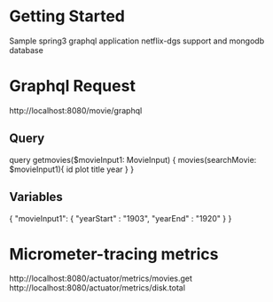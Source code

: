 # Getting Started
Sample spring3 graphql application netflix-dgs support and mongodb database

# Graphql Request
http://localhost:8080/movie/graphql

## Query
query getmovies($movieInput1: MovieInput) {
    movies(searchMovie: $movieInput1){
        id
        plot
        title
        year
    }
}

## Variables

{
 "movieInput1": {
   "yearStart" : "1903",
   "yearEnd" : "1920"
   }
}



# Micrometer-tracing metrics
http://localhost:8080/actuator/metrics/movies.get
http://localhost:8080/actuator/metrics/disk.total

